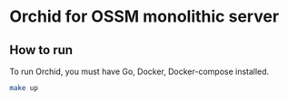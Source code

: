 # Orchid for OSSM monolithic server

## How to run

To run Orchid, you must have Go, Docker, Docker-compose installed.

```bash
make up
```
